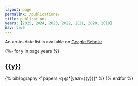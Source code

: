 ```yaml
---
layout: page
permalink: /publications/
title: publications
years: [2025, 2024, 2023, 2022, 2021, 2020, 2018]
nav: true
---
```


An up-to-date list is available on [Google Scholar](https://scholar.google.com/citations?user=GKJnjkgAAAAJ&hl=en).

<!-- _pages/publications.md -->
<div class="publications">

{%- for y in page.years %}
  <h2 class="year">{{y}}</h2>
  {% bibliography -f papers -q @*[year={{y}}]* %}
{% endfor %}

</div>
